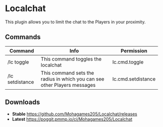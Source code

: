 # Localchat

This plugin allows you to limit the chat to the Players in your proximity.

## Commands

| Command | Info | Permission |
| --- | --- | --- |
| /lc toggle | This command toggles the localchat | lc.cmd.toggle |
| /lc setdistance <distance> | This command sets the radius in which you can see other Players messages | lc.cmd.setdistance |


## Downloads 
* **Stable** https://github.com/Mohagames205/Localchat/releases
* **Latest** https://poggit.pmmp.io/ci/Mohagames205/Localchat
